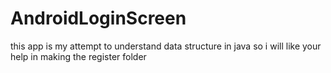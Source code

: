 # AndroidLoginScreen
this app is my attempt to understand data structure in java so i will like your help in making the register folder
